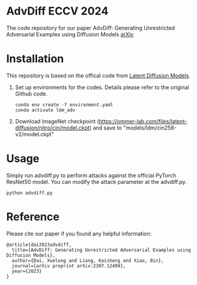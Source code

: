 # AdvDiff ECCV 2024
 
The code repository for our paper AdvDiff: Generating Unrestricted Adversarial Examples using Diffusion Models [arXiv](https://arxiv.org/abs/2307.12499)

# Installation

This repository is based on the offical code from [Latent Diffusion Models](https://github.com/CompVis/latent-diffusion). 

1. Set up environments for the codes. Details please refer to the original Github code.

   ```shell
   conda env create -f environment.yaml
   conda activate ldm_adv
   ```
2. Download ImageNet checkpoint (https://ommer-lab.com/files/latent-diffusion/nitro/cin/model.ckpt) and save to "models/ldm/cin256-v2/model.ckpt"

# Usage

Simply run advdiff.py to perform attacks against the official PyTorch ResNet50 model. You can modify the attack parameter at the advdiff.py.
```
python advdiff.py 
```

# Reference

Please cite our paper if you found any helpful information:


    @article{dai2023advdiff,
      title={AdvDiff: Generating Unrestricted Adversarial Examples using Diffusion Models},
      author={Dai, Xuelong and Liang, Kaisheng and Xiao, Bin},
      journal={arXiv preprint arXiv:2307.12499},
      year={2023}
    }
